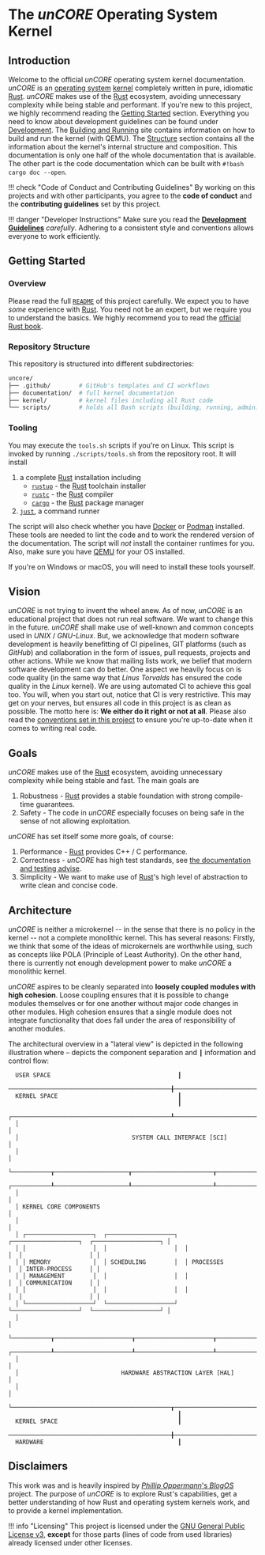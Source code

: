 # The _unCORE_ Operating System Kernel

## Introduction

Welcome to the official _unCORE_ operating system kernel documentation. _unCORE_ is an [operating system] [kernel] completely written in pure, idiomatic [Rust]. _unCORE_ makes use of the [Rust] ecosystem, avoiding unnecessary complexity while being stable and performant. If you're new to this project, we highly recommend reading the [Getting Started][docs-getting-started] section. Everything you need to know about development guidelines can be found under [Development][docs-development]. The [Building and Running][docs-building-and-running] site contains information on how to build and run the kernel (with QEMU). The [Structure][docs-structure] section contains all the information about the kernel's internal structure and composition. This documentation is only one half of the whole documentation that is available. The other part is the code documentation which can be built with `#!bash cargo doc --open`.

!!! check "Code of Conduct and Contributing Guidelines"
    By working on this projects and with other participants, you agree to the **code of conduct** and the **contributing guidelines** set by this project.

!!! danger "Developer Instructions"
    Make sure you read the [**Development Guidelines**][docs-development] _carefully_. Adhering to a consistent style and conventions allows everyone to work efficiently.

## Getting Started

### Overview

Please read the full [`README`](https://github.com/georglauterbach/uncore/blob/master/README.md) of this project carefully. We expect you to have _some_ experience with [Rust]. You need not be an expert, but we require you to understand the basics. We highly recommend you to read the [official Rust book].

### Repository Structure

This repository is structured into different subdirectories:

``` BASH
uncore/
├── .github/        # GitHub's templates and CI workflows
├── documentation/  # full kernel documentation
├── kernel/         # kernel files including all Rust code
└── scripts/        # holds all Bash scripts (building, running, administration, etc.)
```

### Tooling

You may execute the `tools.sh` scripts if you're on Linux. This script is invoked by running `./scripts/tools.sh` from the repository root. It will install

1. a complete [Rust] installation including
    - [`rustup`](https://rustup.rs/) - the [Rust] toolchain installer
    - [`rustc`](https://doc.rust-lang.org/rustc/what-is-rustc.html) - the [Rust] compiler
    - [`cargo`](https://doc.rust-lang.org/cargo/) - the [Rust] package manager
2. [`just`](https://github.com/casey/just), a command runner

The script will also check whether you have [Docker] or [Podman] installed. These tools are needed to lint the code and to work the rendered version of the documentation. The script will _not_ install the container runtimes for you. Also, make sure you have [QEMU] for your OS installed.

If you're on Windows or macOS, you will need to install these tools yourself.

## Vision

_unCORE_ is not trying to invent the wheel anew. As of now, _unCORE_ is an educational project that does not run real software. We want to change this in the future. _unCORE_ shall make use of well-known and common concepts used in _UNIX_ / _GNU-Linux_. But, we acknowledge that modern software development is heavily benefitting of CI pipelines, GIT platforms (such as _GitHub_) and collaboration in the form of issues, pull requests, projects and other actions. While we know that mailing lists work, we belief that modern software development can do better. One aspect we heavily focus on is code quality (in the same way that _Linus Torvalds_ has ensured the code quality in the _Linux_ kernel). We are using  automated CI to achieve this goal too. You will, when you start out, notice that CI is very restrictive. This may get on your nerves, but ensures all code in this project is as clean as possible. The motto here is: **We either do it right or not at all**. Please also read the [conventions set in this project](development.md#miscellaneous) to ensure you're up-to-date when it comes to writing real code.

## Goals

_unCORE_ makes use of the [Rust] ecosystem, avoiding unnecessary complexity while being stable and fast. The main goals are

1. Robustness - [Rust] provides a stable foundation with strong compile-time guarantees.
2. Safety - The code in _unCORE_ especially focuses on being safe in the sense of not allowing exploitation.

_unCORE_ has set itself some more goals, of course:

1. Performance - [Rust] provides C++ / C performance.
2. Correctness - _unCORE_ has high test standards, see [the documentation and testing advise](./development.md#code-documentation-testing).
3. Simplicity - We want to make use of [Rust]'s high level of abstraction to write clean and concise code.

## Architecture

_unCORE_ is neither a microkernel -- in the sense that there is no policy in the kernel -- not a complete monolithic kernel. This has several reasons: Firstly, we think that some of the ideas of microkernels are worthwhile using, such as concepts like POLA (Principle of Least Authority). On the other hand, there is currently not enough development power to make _unCORE_ a monolithic kernel.

_unCORE_ aspires to be cleanly separated into **loosely coupled modules with high cohesion**. Loose coupling ensures that it is possible to change modules themselves or for one another without major code changes in other modules. High cohesion ensures that a single module does not integrate functionality that does fall under the area of responsibility of another modules.

The architectural overview in a "lateral view" is depicted in the following illustration where `─` depicts the component separation and `┃` information and control flow:

``` TXT
  USER SPACE                                    ┃
  ──────────────────────────────────────────────╂───────────────────────────────────────────────
  KERNEL SPACE                                  ┃
                                                ┃
  ┌─────────────────────────────────────────────┸──────────────────────────────────────────────┐
  │                                                                                            │
  │                                SYSTEM CALL INTERFACE [SCI]                                 │
  │                                                                                            │
  └───────────┰─────────────────────┰───────────────────────┰──────────────────────┰───────────┘
  ┌───────────┸─────────────────────┸───────────────────────┸──────────────────────┸───────────┐
  │                                                                                            │
  │ KERNEL CORE COMPONENTS                                                                     │
  │                                                                                            │
  │ ┌───────────────────┐  ┌───────────────────┐  ┌───────────────────┐  ┌───────────────────┐ │
  │ │                   │  │                   │  │                   │  │                   │ │
  │ │ MEMORY            │  │ SCHEDULING        │  │ PROCESSES         │  │ INTER-PROCESS     │ │
  │ │ MANAGEMENT        │  │                   │  │                   │  │ COMMUNICATION     │ │
  │ │                   │  │                   │  │                   │  │                   │ │
  │ └───────────────────┘  └───────────────────┘  └───────────────────┘  └───────────────────┘ │
  │                                                                                            │
  └───────────┰──────────────────────┰──────────────────────┰──────────────────────┰───────────┘
  ┌───────────┸──────────────────────┸──────────────────────┸──────────────────────┸───────────┐
  │                                                                                            │
  │                             HARDWARE ABSTRACTION LAYER [HAL]                               │
  │                                                                                            │
  └─────────────────────────────────────────────┰──────────────────────────────────────────────┘
                                                ┃
  KERNEL SPACE                                  ┃
  ──────────────────────────────────────────────╂────────────────────────────────────────────────
  HARDWARE                                      ┃
```

## Disclaimers

This work was and is heavily inspired by [_Phillip Oppermann_'s _BlogOS_][blog-os] project. The purpose of _unCORE_ is to explore Rust's capabilities, get a better understanding of how Rust and operating system kernels work, and to provide a kernel implementation.

!!! info "Licensing"
    This project is licensed under the [GNU General Public License v3], **except** for those parts (lines of code from used libraries) already licensed under other licenses.

[//]: # (Links)

[docs-getting-started]: #getting-started
[docs-development]: ./development.md
[docs-building-and-running]: ./building_and_running.md
[docs-structure]: ./kernel_structure.md

[operating system]: https://en.wikipedia.org/wiki/Operating_system
[kernel]: https://en.wikipedia.org/wiki/Kernel_(operating_system)
[Rust]: https://www.rust-lang.org/
[official Rust book]: https://doc.rust-lang.org/book/

[QEMU]: https://www.qemu.org/
[Docker]: https://www.docker.com/
[Podman]: https://podman.io/

[blog-os]: https://os.phil-opp.com/
[GNU General Public License v3]: https://www.gnu.org/licenses/gpl-3.0.txt
